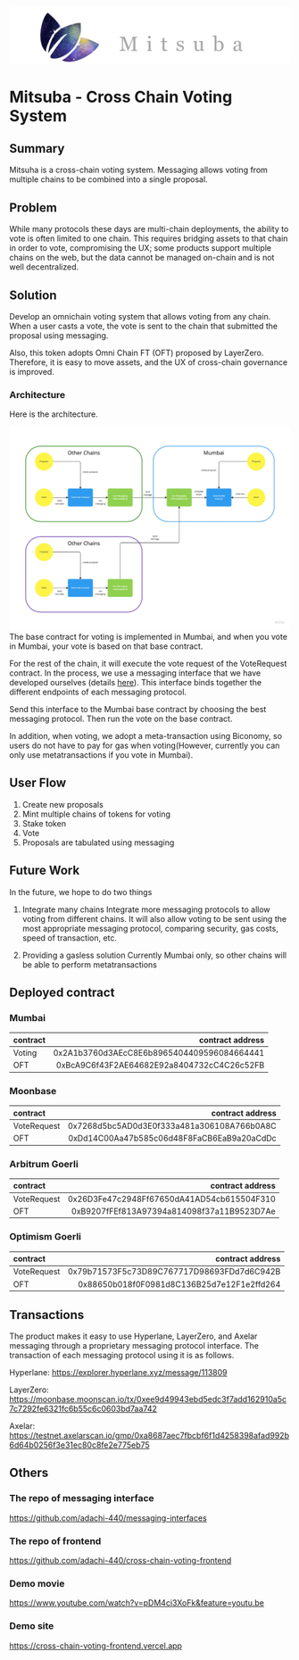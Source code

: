 ![logo](docs/mitsuha_logo.png)

# Mitsuba - Cross Chain Voting System

## Summary

Mitsuha is a cross-chain voting system.
Messaging allows voting from multiple chains to be combined into a single proposal.

## Problem

While many protocols these days are multi-chain deployments, the ability to vote is often limited to one chain. This requires bridging assets to that chain in order to vote, compromising the UX; some products support multiple chains on the web, but the data cannot be managed on-chain and is not well decentralized.

## Solution

Develop an omnichain voting system that allows voting from any chain.
When a user casts a vote, the vote is sent to the chain that submitted the proposal using messaging.

Also, this token adopts Omni Chain FT (OFT) proposed by LayerZero. Therefore, it is easy to move assets, and the UX of cross-chain governance is improved.

### Architecture

Here is the architecture.

![architecture](/docs//cross-voting.jpg)
The base contract for voting is implemented in Mumbai, and when you vote in Mumbai, your vote is based on that base contract.

For the rest of the chain, it will execute the vote request of the VoteRequest contract. In the process, we use a messaging interface that we have developed ourselves (details [here](https://github.com/adachi-440/messaging-interfaces)). This interface binds together the different endpoints of each messaging protocol.

Send this interface to the Mumbai base contract by choosing the best messaging protocol.
Then run the vote on the base contract.

In addition, when voting, we adopt a meta-transaction using Biconomy, so users do not have to pay for gas when voting(However, currently you can only use metatransactions if you vote in Mumbai).

## User Flow

1. Create new proposals
2. Mint multiple chains of tokens for voting
3. Stake token
4. Vote
5. Proposals are tabulated using messaging

## Future Work

In the future, we hope to do two things

1. Integrate many chains
   Integrate more messaging protocols to allow voting from different chains. It will also allow voting to be sent using the most appropriate messaging protocol, comparing security, gas costs, speed of transaction, etc.

2. Providing a gasless solution
   Currently Mumbai only, so other chains will be able to perform metatransactions

## Deployed contract

### Mumbai

| contract |                           contract address |
| :------- | -----------------------------------------: |
| Voting   | 0x2A1b3760d3AEcC8E6b8965404409596084664441 |
| OFT      | 0xBcA9C6f43F2AE64682E92a8404732cC4C26c52FB |

### Moonbase

| contract    |                           contract address |
| :---------- | -----------------------------------------: |
| VoteRequest | 0x7268d5bc5AD0d3E0f333a481a306108A766b0A8C |
| OFT         | 0xDd14C00Aa47b585c06d48F8FaCB6EaB9a20aCdDc |

### Arbitrum Goerli

| contract    |                           contract address |
| :---------- | -----------------------------------------: |
| VoteRequest | 0x26D3Fe47c2948Ff67650dA41AD54cb615504F310 |
| OFT         | 0xB9207fFEf813A97394a814098f37a11B9523D7Ae |

### Optimism Goerli

| contract    |                           contract address |
| :---------- | -----------------------------------------: |
| VoteRequest | 0x79b71573F5c73D89C767717D98693FDd7d6C942B |
| OFT         | 0x88650b018f0F0981d8C136B25d7e12F1e2ffd264 |

## Transactions

The product makes it easy to use Hyperlane, LayerZero, and Axelar messaging through a proprietary messaging protocol interface.
The transaction of each messaging protocol using it is as follows.

Hyperlane: https://explorer.hyperlane.xyz/message/113809

LayerZero: https://moonbase.moonscan.io/tx/0xee9d49943ebd5edc3f7add162910a5c7c7292fe6321fc6b55c6c0603bd7aa742

Axelar: https://testnet.axelarscan.io/gmp/0xa8687aec7fbcbf6f1d4258398afad992b6d64b0256f3e31ec80c8fe2e775eb75

## Others

### The repo of messaging interface

https://github.com/adachi-440/messaging-interfaces

### The repo of frontend

https://github.com/adachi-440/cross-chain-voting-frontend

### Demo movie

https://www.youtube.com/watch?v=pDM4ci3XoFk&feature=youtu.be

### Demo site

https://cross-chain-voting-frontend.vercel.app
